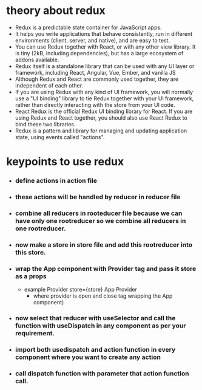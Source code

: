 # theory about redux

- Redux is a predictable state container for JavaScript apps.
- It helps you write applications that behave consistently, run in different environments (client, server, and native), and are easy to test.
- You can use Redux together with React, or with any other view library. It is tiny (2kB, including dependencies), 
but has a large ecosystem of addons available.
- Redux itself is a standalone library that can be used with any UI layer or framework, including React, Angular,
Vue, Ember, and vanilla JS
- Although Redux and React are commonly used together, they are independent of each other.
- If you are using Redux with any kind of UI framework, you will normally use a "UI binding" library to tie Redux
together with your UI framework, rather than directly interacting with the store from your UI code.
- React Redux is the official Redux UI binding library for React. If you are using Redux and React together,
you should also use React Redux to bind these two libraries.
- Redux is a pattern and library for managing and updating application state, using events called "actions".

# keypoints to use redux 

  - ### define actions in action file
 - ### these actions will be handled by reducer in reducer file
- ### combine all reducers in rooteducer file because we can have only one rootreducer so we combine all reducers in one rootreducer.
- ### now make a store in store file and add this rootreducer into this store.
- ### wrap the App component with Provider tag and pass it store as a props
  - example 
	 Provider store={store}
  	  App 
         Provider 
    - where provider is open and close tag wrapping the App component)
- ### now select that reducer with useSelector and call the function with useDispatch in any component as per your requirement.
- ### import both usedispatch and action function in every component where you want to create any action
- ### call dispatch function with parameter that action function call.
